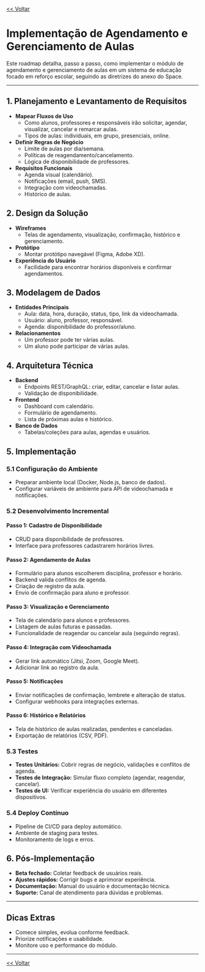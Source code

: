 [<< Voltar](https://github.com/git-GMHammes/conquista/blob/main/README.md)

# Implementação de Agendamento e Gerenciamento de Aulas

Este roadmap detalha, passo a passo, como implementar o módulo de agendamento e gerenciamento de aulas em um sistema de educação focado em reforço escolar, seguindo as diretrizes do anexo do Space.

---

## 1. Planejamento e Levantamento de Requisitos

- **Mapear Fluxos de Uso**
  - Como alunos, professores e responsáveis irão solicitar, agendar, visualizar, cancelar e remarcar aulas.
  - Tipos de aulas: individuais, em grupo, presenciais, online.
- **Definir Regras de Negócio**
  - Limite de aulas por dia/semana.
  - Políticas de reagendamento/cancelamento.
  - Lógica de disponibilidade de professores.
- **Requisitos Funcionais**
  - Agenda visual (calendário).
  - Notificações (email, push, SMS).
  - Integração com videochamadas.
  - Histórico de aulas.

## 2. Design da Solução

- **Wireframes**
  - Telas de agendamento, visualização, confirmação, histórico e gerenciamento.
- **Protótipo**
  - Montar protótipo navegável (Figma, Adobe XD).
- **Experiência do Usuário**
  - Facilidade para encontrar horários disponíveis e confirmar agendamentos.

## 3. Modelagem de Dados

- **Entidades Principais**
  - Aula: data, hora, duração, status, tipo, link da videochamada.
  - Usuário: aluno, professor, responsável.
  - Agenda: disponibilidade do professor/aluno.
- **Relacionamentos**
  - Um professor pode ter várias aulas.
  - Um aluno pode participar de várias aulas.

## 4. Arquitetura Técnica

- **Backend**
  - Endpoints REST/GraphQL: criar, editar, cancelar e listar aulas.
  - Validação de disponibilidade.
- **Frontend**
  - Dashboard com calendário.
  - Formulário de agendamento.
  - Lista de próximas aulas e histórico.
- **Banco de Dados**
  - Tabelas/coleções para aulas, agendas e usuários.

## 5. Implementação

### 5.1 Configuração do Ambiente

- Preparar ambiente local (Docker, Node.js, banco de dados).
- Configurar variáveis de ambiente para API de videochamada e notificações.

### 5.2 Desenvolvimento Incremental

#### Passo 1: Cadastro de Disponibilidade

- CRUD para disponibilidade de professores.
- Interface para professores cadastrarem horários livres.

#### Passo 2: Agendamento de Aulas

- Formulário para alunos escolherem disciplina, professor e horário.
- Backend valida conflitos de agenda.
- Criação de registro da aula.
- Envio de confirmação para aluno e professor.

#### Passo 3: Visualização e Gerenciamento

- Tela de calendário para alunos e professores.
- Listagem de aulas futuras e passadas.
- Funcionalidade de reagendar ou cancelar aula (seguindo regras).

#### Passo 4: Integração com Videochamada

- Gerar link automático (Jitsi, Zoom, Google Meet).
- Adicionar link ao registro da aula.

#### Passo 5: Notificações

- Enviar notificações de confirmação, lembrete e alteração de status.
- Configurar webhooks para integrações externas.

#### Passo 6: Histórico e Relatórios

- Tela de histórico de aulas realizadas, pendentes e canceladas.
- Exportação de relatórios (CSV, PDF).

### 5.3 Testes

- **Testes Unitários:** Cobrir regras de negócio, validações e conflitos de agenda.
- **Testes de Integração:** Simular fluxo completo (agendar, reagendar, cancelar).
- **Testes de UI:** Verificar experiência do usuário em diferentes dispositivos.

### 5.4 Deploy Contínuo

- Pipeline de CI/CD para deploy automático.
- Ambiente de staging para testes.
- Monitoramento de logs e erros.

## 6. Pós-Implementação

- **Beta fechado:** Coletar feedback de usuários reais.
- **Ajustes rápidos:** Corrigir bugs e aprimorar experiência.
- **Documentação:** Manual do usuário e documentação técnica.
- **Suporte:** Canal de atendimento para dúvidas e problemas.

---

## Dicas Extras

- Comece simples, evolua conforme feedback.
- Priorize notificações e usabilidade.
- Monitore uso e performance do módulo.

---


[<< Voltar](https://github.com/git-GMHammes/conquista/blob/main/README.md)